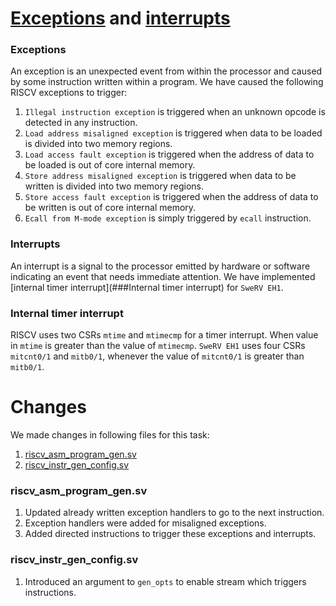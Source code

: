 # [Exceptions](###Exceptions) and [interrupts](###Interrupts)
### Exceptions
An exception is an unexpected event from within the processor and caused by some instruction written within a program. We have caused the following RISCV exceptions to trigger:

1. `Illegal instruction exception` is triggered when an unknown opcode is detected in any instruction.
2. `Load address misaligned exception` is triggered when data to be loaded is divided into two memory regions.
3. `Load access fault exception` is triggered when the address of data to be loaded is out of core internal memory.
4. `Store address misaligned exception` is triggered when data to be written is divided into two memory regions.
5. `Store access fault exception` is triggered when the address of data to be written is out of core internal memory.
6. `Ecall from M-mode exception` is simply triggered by `ecall` instruction.
### Interrupts
An interrupt is a signal to the processor emitted by hardware or software indicating an event that needs immediate attention. We have implemented [internal timer interrupt](###Internal timer interrupt) for `SweRV EH1`.
### Internal timer interrupt
RISCV uses two CSRs `mtime` and `mtimecmp` for a timer interrupt. When value in `mtime` is greater than the value of `mtimecmp`. `SweRV EH1` uses four CSRs `mitcnt0/1` and `mitb0/1`, whenever the value of `mitcnt0/1` is greater than `mitb0/1`. 
# Changes
We made changes in following files for this task:
1. [riscv_asm_program_gen.sv](###riscv_asm_program_gen.sv)
2. [riscv_instr_gen_config.sv](###riscv_instr_gen_config.sv)
### riscv_asm_program_gen.sv
1. Updated already written exception handlers to go to the next instruction.
2. Exception handlers were added for misaligned exceptions.
3. Added directed instructions to trigger these exceptions and interrupts.
### riscv_instr_gen_config.sv
1. Introduced an argument to `gen_opts` to enable stream which triggers instructions.
